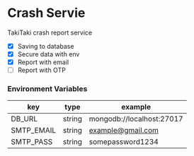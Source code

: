 # Crash Servie
TakiTaki crash report service

- [x] Saving to database
- [x] Secure data with env
- [x] Report with email
- [ ] Report with OTP

### Environment Variables

| key        | type   | example                   |
|------------|--------|---------------------------|
| DB_URL     | string | mongodb://localhost:27017 |
| SMTP_EMAIL | string | example@gmail.com         |
| SMTP_PASS  | string | somepassword1234          |
